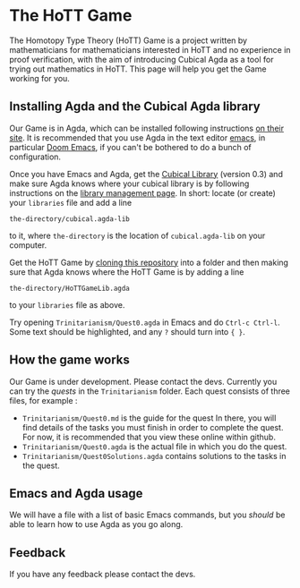 The HoTT Game
=============

The Homotopy Type Theory (HoTT) Game is a project written by mathematicians 
for mathematicians interested in HoTT and no experience in proof verification,
with the aim of introducing Cubical Agda as a tool for
trying out mathematics in HoTT.
This page will help you get the Game working for you.

## Installing Agda and the Cubical Agda library

Our Game is in Agda, which can be installed following instructions 
[on their site](
https://agda.readthedocs.io/en/latest/getting-started/installation.html).
It is recommended that you use Agda in the text editor 
[emacs](
https://www.gnu.org/software/emacs/tour/index.html),
in particular 
[Doom Emacs](https://github.com/hlissner/doom-emacs),
if you can't be bothered to do a bunch of configuration.

Once you have Emacs and Agda, get the [Cubical Library](
https://github.com/agda/cubical) (version 0.3)
and make sure Agda knows where your cubical library is 
by following instructions on the [library management page](
https://agda.readthedocs.io/en/latest/tools/package-system.html?highlight=library%20management).
In short: locate (or create) your `libraries` file and add a line 
```
the-directory/cubical.agda-lib
```
to it, where `the-directory` is the location of `cubical.agda-lib` on your computer.

Get the HoTT Game by [cloning this repository](
https://git-scm.com/book/en/v2/Git-Basics-Getting-a-Git-Repository)
into a folder and then making sure that Agda knows where the HoTT Game is
by adding a line 
```
the-directory/HoTTGameLib.agda
```
to your `libraries` file as above.

Try opening `Trinitarianism/Quest0.agda` in Emacs
and do `Ctrl-c Ctrl-l`.
Some text should be highlighted, and any `?` should turn into `{ }`.

## How the game works

Our Game is under development. Please contact the devs.
Currently you can try the _quests_ in the `Trinitarianism` folder.
Each quest consists of three files, for example :
- `Trinitarianism/Quest0.md` is the guide for the quest
  In there, you will find details of the tasks 
  you must finish in order to complete the quest.
  For now, it is recommended that
  you view these online within github.
- `Trinitarianism/Quest0.agda` is the actual file in which
  you do the quest. 
- `Trinitarianism/Quest0Solutions.agda` contains
  solutions to the tasks in the quest.

## Emacs and Agda usage
We will have a file with a list of basic Emacs commands, 
but you _should_ be able to learn how to use Agda as you go along.

## Feedback
If you have any feedback please contact the devs. 
